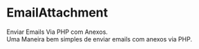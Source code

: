 # EmailAttachment
Enviar Emails Via PHP com Anexos.<br>
Uma Maneira bem simples de enviar emails com anexos via PHP.
